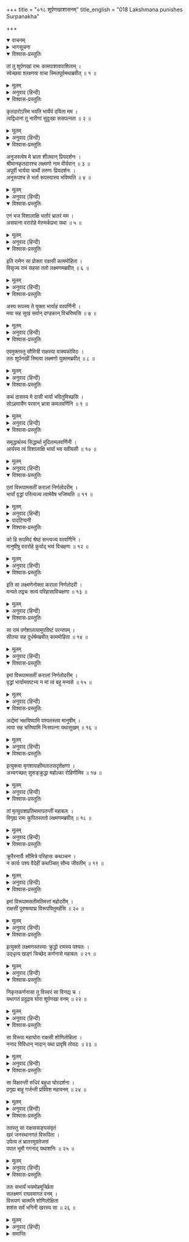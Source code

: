 +++
title = "०१८ शूर्पणखाशासनम्"
title_english = "018 Lakshmana punishes Surpanakha"

+++
<details open><summary>वाचनम्</summary>
<div caption="श्रीराम-हरिसीताराममूर्ति-घनपाठिभ्यां वचनम्" class="audioEmbed" src="https://archive.org/download/Ramayana-recitation-Sriram-harisItArAmamUrti-Ghanapaati-v2/Kanda_3/Kanda_3_ARK-018-Shoorpanakha_Shasanam_.mp3"></div>
</details>

<details><summary>भागसूचना</summary>

18. श्रीरामके टाल देनेपर शूर्पणखाका लक्ष्मणसे प्रणययाचना करना, फिर उनके भी टालनेपर उसका सीतापर आक्रमण और लक्ष्मणका उसके नाक-कान काट लेना
</details>

<details open><summary>विश्वास-प्रस्तुतिः</summary>

तां तु शूर्पणखां रामः कामपाशावपाशिताम् ।  
स्वेच्छया श्लक्ष्णया वाचा स्मितपूर्वमथाब्रवीत् ॥ १ ॥
</details>

<details><summary>मूलम्</summary>

तां तु शूर्पणखां रामः कामपाशावपाशिताम् ।  
स्वेच्छया श्लक्ष्णया वाचा स्मितपूर्वमथाब्रवीत् ॥ १ ॥
</details>

<details><summary>अनुवाद (हिन्दी)</summary>

श्रीरामने कामपाशसे बँधी हुई उस शूर्पणखासे अपनी इच्छाके अनुसार मधुर वाणीमें मन्द-मन्द मुसकराते हुए कहा— ॥ १ ॥
</details>

<details open><summary>विश्वास-प्रस्तुतिः</summary>

कृतदारोऽस्मि भवति भार्येयं दयिता मम ।  
त्वद्विधानां तु नारीणां सुदुःखा ससपत्नता ॥ २ ॥
</details>

<details><summary>मूलम्</summary>

कृतदारोऽस्मि भवति भार्येयं दयिता मम ।  
त्वद्विधानां तु नारीणां सुदुःखा ससपत्नता ॥ २ ॥
</details>

<details><summary>अनुवाद (हिन्दी)</summary>

‘आदरणीया देवि! मैं विवाह कर चुका हूँ । यह मेरी प्यारी पत्नी विद्यमान है । तुम-जैसी स्त्रियोंके लिये तो सौतका रहना अत्यन्त दुःखदायी ही होगा ॥ २ ॥
</details>

<details open><summary>विश्वास-प्रस्तुतिः</summary>

अनुजस्त्वेष मे भ्राता शीलवान् प्रियदर्शनः ।  
श्रीमानकृतदारश्च लक्ष्मणो नाम वीर्यवान् ॥ ३ ॥  
अपूर्वी भार्यया चार्थी तरुणः प्रियदर्शनः ।  
अनुरूपश्च ते भर्ता रूपस्यास्य भविष्यति ॥ ४ ॥
</details>

<details><summary>मूलम्</summary>

अनुजस्त्वेष मे भ्राता शीलवान् प्रियदर्शनः ।  
श्रीमानकृतदारश्च लक्ष्मणो नाम वीर्यवान् ॥ ३ ॥  
अपूर्वी भार्यया चार्थी तरुणः प्रियदर्शनः ।  
अनुरूपश्च ते भर्ता रूपस्यास्य भविष्यति ॥ ४ ॥
</details>

<details><summary>अनुवाद (हिन्दी)</summary>

‘ये मेरे छोटे भाई श्रीमान् लक्ष्मण बड़े शीलवान्, देखनेमें प्रिय लगनेवाले और बल-पराक्रमसे सम्पन्न हैं । इनके साथ स्त्री नहीं है । ये अपूर्व गुणोंसे सम्पन्न हैं । ये तरुण तो हैं ही, इनका रूप भी देखनेमें बड़ा मनोरम है । अतः यदि इन्हें भार्याकी चाह होगी तो ये ही तुम्हारे इस सुन्दर रूपके योग्य पति होंगे ॥ ३-४ ॥
</details>

<details open><summary>विश्वास-प्रस्तुतिः</summary>

एनं भज विशालाक्षि भर्तारं भ्रातरं मम ।  
असपत्ना वरारोहे मेरुमर्कप्रभा यथा ॥ ५ ॥
</details>

<details><summary>मूलम्</summary>

एनं भज विशालाक्षि भर्तारं भ्रातरं मम ।  
असपत्ना वरारोहे मेरुमर्कप्रभा यथा ॥ ५ ॥
</details>

<details><summary>अनुवाद (हिन्दी)</summary>

‘विशाललोचने! वरारोहे! जैसे सूर्यकी प्रभा मेरुपर्वतका सेवन करती है, उसी प्रकार तुम मेरे इन छोटे भाई लक्ष्मणको पतिके रूपमें अपनाकर सौतके भयसे रहित हो इनकी सेवा करो’ ॥ ५ ॥
</details>

<details open><summary>विश्वास-प्रस्तुतिः</summary>

इति रामेण सा प्रोक्ता राक्षसी काममोहिता ।  
विसृज्य रामं सहसा ततो लक्ष्मणमब्रवीत् ॥ ६ ॥
</details>

<details><summary>मूलम्</summary>

इति रामेण सा प्रोक्ता राक्षसी काममोहिता ।  
विसृज्य रामं सहसा ततो लक्ष्मणमब्रवीत् ॥ ६ ॥
</details>

<details><summary>अनुवाद (हिन्दी)</summary>

श्रीरामचन्द्रजीके ऐसा कहनेपर वह कामसे मोहित हुई राक्षसी उन्हें छोड़कर सहसा लक्ष्मणके पास जा पहुँची और इस प्रकार बोली— ॥ ६ ॥
</details>

<details open><summary>विश्वास-प्रस्तुतिः</summary>

अस्य रूपस्य ते युक्ता भार्याहं वरवर्णिनी ।  
मया सह सुखं सर्वान् दण्डकान् विचरिष्यसि ॥ ७ ॥
</details>

<details><summary>मूलम्</summary>

अस्य रूपस्य ते युक्ता भार्याहं वरवर्णिनी ।  
मया सह सुखं सर्वान् दण्डकान् विचरिष्यसि ॥ ७ ॥
</details>

<details><summary>अनुवाद (हिन्दी)</summary>

‘लक्ष्मण! तुम्हारे इस सुन्दर रूपके योग्य मैं ही हूँ, अतः मैं ही तुम्हारी परम सुन्दरी भार्या हो सकती हूँ । मुझे अङ्गीकार कर लेनेपर तुम मेरे साथ समूचे दण्डकारण्यमें सुखपूर्वक विचरण कर सकोगे’ ॥ ७ ॥
</details>

<details open><summary>विश्वास-प्रस्तुतिः</summary>

एवमुक्तस्तु सौमित्री राक्षस्या वाक्यकोविदः ।  
ततः शूर्पनखीं स्मित्वा लक्ष्मणो युक्तमब्रवीत् ॥ ८ ॥
</details>

<details><summary>मूलम्</summary>

एवमुक्तस्तु सौमित्री राक्षस्या वाक्यकोविदः ।  
ततः शूर्पनखीं स्मित्वा लक्ष्मणो युक्तमब्रवीत् ॥ ८ ॥
</details>

<details><summary>अनुवाद (हिन्दी)</summary>

उस राक्षसीके ऐसा कहनेपर बातचीतमें निपुण सुमित्राकुमार लक्ष्मण मुसकराकर सूप-जैसे नखवाली उस निशाचरीसे यह युक्तियुक्त बात बोले— ॥ ८ ॥
</details>

<details open><summary>विश्वास-प्रस्तुतिः</summary>

कथं दासस्य मे दासी भार्या भवितुमिच्छसि ।  
सोऽहमार्येण परवान् भ्रात्रा कमलवर्णिनि ॥ ९ ॥
</details>

<details><summary>मूलम्</summary>

कथं दासस्य मे दासी भार्या भवितुमिच्छसि ।  
सोऽहमार्येण परवान् भ्रात्रा कमलवर्णिनि ॥ ९ ॥
</details>

<details><summary>अनुवाद (हिन्दी)</summary>

‘लाल कमलके समान गौर वर्णवाली सुन्दरि! मैं तो दास हूँ, अपने बड़े भाई भगवान् श्रीरामके अधीन हूँ, तुम मेरी स्त्री होकर दासी बनना क्यों चाहती हो? ॥ ९ ॥
</details>

<details open><summary>विश्वास-प्रस्तुतिः</summary>

समृद्धार्थस्य सिद्धार्था मुदितामलवर्णिनी ।  
आर्यस्य त्वं विशालाक्षि भार्या भव यवीयसी ॥ १० ॥
</details>

<details><summary>मूलम्</summary>

समृद्धार्थस्य सिद्धार्था मुदितामलवर्णिनी ।  
आर्यस्य त्वं विशालाक्षि भार्या भव यवीयसी ॥ १० ॥
</details>

<details><summary>अनुवाद (हिन्दी)</summary>

‘विशाललोचने! मेरे बड़े भैया सम्पूर्ण ऐश्वर्यों (अथवा सभी अभीष्ट वस्तुओं) से सम्पन्न हैं । तुम उन्हींकी छोटी स्त्री हो जाओ । इससे तुम्हारे सभी मनोरथ सिद्ध हो जायँगे और तुम सदा प्रसन्न रहोगी । तुम्हारे रूप-रंग उन्हींके योग्य निर्मल हैं ॥ १० ॥
</details>

<details open><summary>विश्वास-प्रस्तुतिः</summary>

एतां विरूपामसतीं करालां निर्णतोदरीम् ।  
भार्यां वृद्धां परित्यज्य त्वामेवैष भजिष्यति ॥ ११ ॥
</details>

<details><summary>मूलम्</summary>

एतां विरूपामसतीं करालां निर्णतोदरीम् ।  
भार्यां वृद्धां परित्यज्य त्वामेवैष भजिष्यति ॥ ११ ॥
</details>

<details><summary>अनुवाद (हिन्दी)</summary>

‘कुरूप, ओछी, विकृत, धँसे हुए पेटवाली और वृद्धा भार्याको त्यागकर ये तुम्हें ही सादर ग्रहण करेंगे* ॥ ११ ॥
</details>

<details><summary>पादटिप्पनी</summary>

* यहाँ लक्ष्मणने उन्हीं विशेषणोंको दुहराया है, जिन्हें शूर्पणखाने सीताके लिये प्रयुक्त किया था । शूर्पणखाकी दृष्टिसे जो अर्थ है, वह ऊपर दे दिया है; परंतु लक्ष्मणकी दृष्टिमें वे विशेषण निन्दापरक नहीं, स्तुतिपरक है, अतः उनकी दृष्टिसे उन विशेषणोंका अर्थ यहाँ दिया जाता है—विरूपा—विशिष्टरूपवाली त्रिभुवनसुन्दरी । असती—जिससे बढ़कर दूसरी कोई सती नहीं है ऐसी । कराला—शरीरकी गठनके अनुसार ऊँचे-नीचे अङ्गोंवाली । निर्णतोदरी—निम्न उदर अथवा क्षीण कटि-प्रदेशवाली । वृद्धा—ज्ञानमें बढ़ी-चढ़ी । अर्थात् तुम्हें छोड़कर उक्त विशेषणोंवाली सीताको ही वे ग्रहण करेंगे ।
</details>

<details open><summary>विश्वास-प्रस्तुतिः</summary>

को हि रूपमिदं श्रेष्ठं सन्त्यज्य वरवर्णिनि ।  
मानुषीषु वरारोहे कुर्याद् भावं विचक्षणः ॥ १२ ॥
</details>

<details><summary>मूलम्</summary>

को हि रूपमिदं श्रेष्ठं सन्त्यज्य वरवर्णिनि ।  
मानुषीषु वरारोहे कुर्याद् भावं विचक्षणः ॥ १२ ॥
</details>

<details><summary>अनुवाद (हिन्दी)</summary>

‘सुन्दर कटिप्रदेशवाली वरवर्णिनि! कौन ऐसा बुद्धिमान् मनुष्य होगा, जो तुम्हारे इस श्रेष्ठ रूपको छोड़कर मानवकन्याओंसे प्रेम करेगा?’ ॥ १२ ॥
</details>

<details open><summary>विश्वास-प्रस्तुतिः</summary>

इति सा लक्ष्मणेनोक्ता कराला निर्णतोदरी ।  
मन्यते तद्वचः सत्यं परिहासाविचक्षणा ॥ १३ ॥
</details>

<details><summary>मूलम्</summary>

इति सा लक्ष्मणेनोक्ता कराला निर्णतोदरी ।  
मन्यते तद्वचः सत्यं परिहासाविचक्षणा ॥ १३ ॥
</details>

<details><summary>अनुवाद (हिन्दी)</summary>

लक्ष्मणके इस प्रकार कहनेपर परिहासको न समझनेवाली उस लंबे पेटवाली विकराल राक्षसीने उनकी बातको सच्ची माना ॥ १३ ॥
</details>

<details open><summary>विश्वास-प्रस्तुतिः</summary>

सा रामं पर्णशालायामुपविष्टं परन्तपम् ।  
सीतया सह दुर्धर्षमब्रवीत् काममोहिता ॥ १४ ॥
</details>

<details><summary>मूलम्</summary>

सा रामं पर्णशालायामुपविष्टं परन्तपम् ।  
सीतया सह दुर्धर्षमब्रवीत् काममोहिता ॥ १४ ॥
</details>

<details><summary>अनुवाद (हिन्दी)</summary>

वह पर्णशालामें सीताके साथ बैठे हुए शत्रुसंतापी दुर्जय वीर श्रीरामचन्द्रजीके पास लौट आयी और कामसे मोहित होकर बोली— ॥ १४ ॥
</details>

<details open><summary>विश्वास-प्रस्तुतिः</summary>

इमां विरूपामसतीं करालां निर्णतोदरीम् ।  
वृद्धां भार्यामवष्टभ्य न मां त्वं बहु मन्यसे ॥ १५ ॥
</details>

<details><summary>मूलम्</summary>

इमां विरूपामसतीं करालां निर्णतोदरीम् ।  
वृद्धां भार्यामवष्टभ्य न मां त्वं बहु मन्यसे ॥ १५ ॥
</details>

<details><summary>अनुवाद (हिन्दी)</summary>

‘राम! तुम इस कुरूप, ओछी, विकृत, धँसे हुए पेटवाली और वृद्धाका आश्रय लेकर मेरा विशेष आदर नहीं करते हो ॥ १५ ॥
</details>

<details open><summary>विश्वास-प्रस्तुतिः</summary>

अद्येमां भक्षयिष्यामि पश्यतस्तव मानुषीम् ।  
त्वया सह चरिष्यामि निःसपत्ना यथासुखम् ॥ १६ ॥
</details>

<details><summary>मूलम्</summary>

अद्येमां भक्षयिष्यामि पश्यतस्तव मानुषीम् ।  
त्वया सह चरिष्यामि निःसपत्ना यथासुखम् ॥ १६ ॥
</details>

<details><summary>अनुवाद (हिन्दी)</summary>

‘अतः आज तुम्हारे देखते-देखते मैं इस मानुषीको खा जाऊँगी और इस सौतके न रहनेपर तुम्हारे साथ सुखपूर्वक विचरण करूँगी’ ॥ १६ ॥
</details>

<details open><summary>विश्वास-प्रस्तुतिः</summary>

इत्युक्त्वा मृगशावाक्षीमलातसदृशेक्षणा ।  
अभ्यगच्छत् सुसङ्क्रुद्धा महोल्का रोहिणीमिव ॥ १७ ॥
</details>

<details><summary>मूलम्</summary>

इत्युक्त्वा मृगशावाक्षीमलातसदृशेक्षणा ।  
अभ्यगच्छत् सुसङ्क्रुद्धा महोल्का रोहिणीमिव ॥ १७ ॥
</details>

<details><summary>अनुवाद (हिन्दी)</summary>

ऐसा कहकर दहकते हुए अंगारोंके समान नेत्रोंवाली शूर्पणखा अत्यन्त क्रोधमें भरकर मृगनयनी सीताकी ओर झपटी, मानो कोई बड़ी भारी उल्का रोहिणी नामक तारेपर टूट पड़ी हो ॥ १७ ॥
</details>

<details open><summary>विश्वास-प्रस्तुतिः</summary>

तां मृत्युपाशप्रतिमामापतन्तीं महाबलः ।  
विगृह्य रामः कुपितस्ततो लक्ष्मणमब्रवीत् ॥ १८ ॥
</details>

<details><summary>मूलम्</summary>

तां मृत्युपाशप्रतिमामापतन्तीं महाबलः ।  
विगृह्य रामः कुपितस्ततो लक्ष्मणमब्रवीत् ॥ १८ ॥
</details>

<details><summary>अनुवाद (हिन्दी)</summary>

महाबली श्रीरामने मौतके फंदेकी तरह आती हुई उस राक्षसीको हुंकारसे रोककर कुपित हो लक्ष्मणसे कहा— ॥ १८ ॥
</details>

<details open><summary>विश्वास-प्रस्तुतिः</summary>

क्रूरैरनार्यैः सौमित्रे परिहासः कथञ्चन ।  
न कार्यः पश्य वैदेहीं कथञ्चित् सौम्य जीवतीम् ॥ १९ ॥
</details>

<details><summary>मूलम्</summary>

क्रूरैरनार्यैः सौमित्रे परिहासः कथञ्चन ।  
न कार्यः पश्य वैदेहीं कथञ्चित् सौम्य जीवतीम् ॥ १९ ॥
</details>

<details><summary>अनुवाद (हिन्दी)</summary>

‘सुमित्रानन्दन! क्रूर कर्म करनेवाले अनार्योंसे किसी प्रकारका परिहास भी नहीं करना चाहिये । सौम्य! देखो न, इस समय सीताके प्राण किसी प्रकार बड़ी मुश्किलसे बचे हैं ॥ १९ ॥
</details>

<details open><summary>विश्वास-प्रस्तुतिः</summary>

इमां विरूपामसतीमतिमत्तां महोदरीम् ।  
राक्षसीं पुरुषव्याघ्र विरूपयितुमर्हसि ॥ २० ॥
</details>

<details><summary>मूलम्</summary>

इमां विरूपामसतीमतिमत्तां महोदरीम् ।  
राक्षसीं पुरुषव्याघ्र विरूपयितुमर्हसि ॥ २० ॥
</details>

<details><summary>अनुवाद (हिन्दी)</summary>

‘पुरुषसिंह! तुम्हें इस कुरूपा, कुलटा, अत्यन्त मतवाली और लंबे पेटवाली राक्षसीको कुरूप—किसी अङ्गसे हीन कर देना चाहिये’ ॥ २० ॥
</details>

<details open><summary>विश्वास-प्रस्तुतिः</summary>

इत्युक्तो लक्ष्मणस्तस्याः क्रुद्धो रामस्य पश्यतः ।  
उद‍्धृत्य खड्गं चिच्छेद कर्णनासे महाबलः ॥ २१ ॥
</details>

<details><summary>मूलम्</summary>

इत्युक्तो लक्ष्मणस्तस्याः क्रुद्धो रामस्य पश्यतः ।  
उद‍्धृत्य खड्गं चिच्छेद कर्णनासे महाबलः ॥ २१ ॥
</details>

<details><summary>अनुवाद (हिन्दी)</summary>

श्रीरामचन्द्रजीके इस प्रकार आदेश देनेपर क्रोधमें भरे हुए महाबली लक्ष्मणने उनके देखते-देखते म्यानसे तलवार खींच ली और शूर्पणखाके नाक-कान काट लिये ॥ २१ ॥
</details>

<details open><summary>विश्वास-प्रस्तुतिः</summary>

निकृत्तकर्णनासा तु विस्वरं सा विनद्य च ।  
यथागतं प्रदुद्राव घोरा शूर्पणखा वनम् ॥ २२ ॥
</details>

<details><summary>मूलम्</summary>

निकृत्तकर्णनासा तु विस्वरं सा विनद्य च ।  
यथागतं प्रदुद्राव घोरा शूर्पणखा वनम् ॥ २२ ॥
</details>

<details><summary>अनुवाद (हिन्दी)</summary>

नाक और कान कट जानेपर भयंकर राक्षसी शूर्पणखा बड़े जोरसे चिल्लाकर जैसे आयी थी, उसी तरह वनमें भाग गयी ॥ २२ ॥
</details>

<details open><summary>विश्वास-प्रस्तुतिः</summary>

सा विरूपा महाघोरा राक्षसी शोणितोक्षिता ।  
ननाद विविधान् नादान् यथा प्रावृषि तोयदः ॥ २३ ॥
</details>

<details><summary>मूलम्</summary>

सा विरूपा महाघोरा राक्षसी शोणितोक्षिता ।  
ननाद विविधान् नादान् यथा प्रावृषि तोयदः ॥ २३ ॥
</details>

<details><summary>अनुवाद (हिन्दी)</summary>

खूनसे भीगी हुई वह महाभयंकर एवं विकराल रूपवाली निशाचरी नाना प्रकारके स्वरोंमें जोर-जोरसे चीत्कार करने लगी, मानो वर्षाकालमें मेघोंकी घटा गर्जन-तर्जन कर रही हो ॥ २३ ॥
</details>

<details open><summary>विश्वास-प्रस्तुतिः</summary>

सा विक्षरन्ती रुधिरं बहुधा घोरदर्शना ।  
प्रगृह्य बाहू गर्जन्ती प्रविवेश महावनम् ॥ २४ ॥
</details>

<details><summary>मूलम्</summary>

सा विक्षरन्ती रुधिरं बहुधा घोरदर्शना ।  
प्रगृह्य बाहू गर्जन्ती प्रविवेश महावनम् ॥ २४ ॥
</details>

<details><summary>अनुवाद (हिन्दी)</summary>

वह देखनेमें बड़ी भयानक थी । उसने अपने कटे हुए अङ्गोंसे बारंबार खूनकी धारा बहाते और दोनों भुजाएँ ऊपर उठाकर चिग्घाड़ते हुए एक विशाल वनके भीतर प्रवेश किया ॥ २४ ॥
</details>

<details open><summary>विश्वास-प्रस्तुतिः</summary>

ततस्तु सा राक्षससङ्घसंवृतं  
खरं जनस्थानगतं विरूपिता ।  
उपेत्य तं भ्रातरमुग्रतेजसं  
पपात भूमौ गगनाद् यथाशनिः ॥ २५ ॥
</details>

<details><summary>मूलम्</summary>

ततस्तु सा राक्षससङ्घसंवृतं  
खरं जनस्थानगतं विरूपिता ।  
उपेत्य तं भ्रातरमुग्रतेजसं  
पपात भूमौ गगनाद् यथाशनिः ॥ २५ ॥
</details>

<details><summary>अनुवाद (हिन्दी)</summary>

लक्ष्मणके द्वारा कुरूप की गयी शूर्पणखा वहाँसे भागकर राक्षससमूहसे घिरे हुए भयंकर तेजवाले जनस्थान-निवासी भ्राता खरके पास गयी और जैसे आकाशसे बिजली गिरती है, उसी प्रकार वह पृथ्वीपर गिर पड़ी ॥
</details>

<details open><summary>विश्वास-प्रस्तुतिः</summary>

ततः सभार्यं भयमोहमूर्च्छिता  
सलक्ष्मणं राघवमागतं वनम् ।  
विरूपणं चात्मनि शोणितोक्षिता  
शशंस सर्वं भगिनी खरस्य सा ॥ २६ ॥
</details>

<details><summary>मूलम्</summary>

ततः सभार्यं भयमोहमूर्च्छिता  
सलक्ष्मणं राघवमागतं वनम् ।  
विरूपणं चात्मनि शोणितोक्षिता  
शशंस सर्वं भगिनी खरस्य सा ॥ २६ ॥
</details>

<details><summary>अनुवाद (हिन्दी)</summary>

खरकी वह बहन रक्तसे नहा गयी थी और भय तथा मोहसे अचेत-सी हो रही थी । उसने वनमें सीता और लक्ष्मणके साथ श्रीरामचन्द्रजीके आने और अपने कुरूप किये जानेका सारा वृत्तान्त खरसे कह सुनाया ॥
</details>

<details><summary>समाप्तिः</summary>

इत्यार्षे श्रीमद्रामायणे वाल्मीकीये आदिकाव्येऽरण्यकाण्डेऽष्टादशः सर्गः ॥ १८ ॥  
इस प्रकार श्रीवाल्मीकिनिर्मित आर्षरामायण आदिकाव्यके अरण्यकाण्डमें अठारहवाँ सर्ग पूरा हुआ ॥ १८ ॥
</details>

